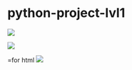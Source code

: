 # python-project-lvl1

<a href="https://codeclimate.com/github/codeclimate/codeclimate/maintainability"><img src="https://api.codeclimate.com/v1/badges/a99a88d28ad37a79dbf6/maintainability" /></a>

<a href="https://codeclimate.com/github/codeclimate/codeclimate/test_coverage"><img src="https://api.codeclimate.com/v1/badges/a99a88d28ad37a79dbf6/test_coverage" /></a>

=for html <a href="https://travis-ci.org/LyuPo7/python-project-lvl1"><img src="https://travis-ci.org/LyuPo7/python-project-lvl1.svg?branch=master"></a>
  
 
